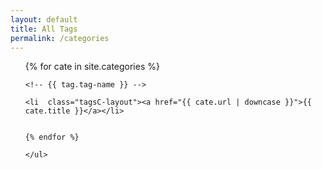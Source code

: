 ```yaml
---
layout: default
title: All Tags
permalink: /categories
---
```



<div id="">

   <ul>
	{% for cate in site.categories %} 
	
	<!-- {{ tag.tag-name }} -->

	<li  class="tagsC-layout"><a href="{{ cate.url | downcase }}">{{ cate.title }}</a></li>


	{% endfor %} 

    </ul>
    
</div>
